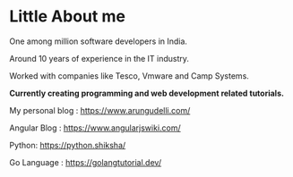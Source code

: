 # Little About me

One among million software developers in India.

Around 10 years of experience in the IT industry. 

Worked with companies like Tesco, Vmware and Camp Systems. 

**Currently creating programming and web development related tutorials.** 

My personal blog : https://www.arungudelli.com/

Angular Blog : https://www.angularjswiki.com/

Python: https://python.shiksha/

Go Language : https://golangtutorial.dev/
